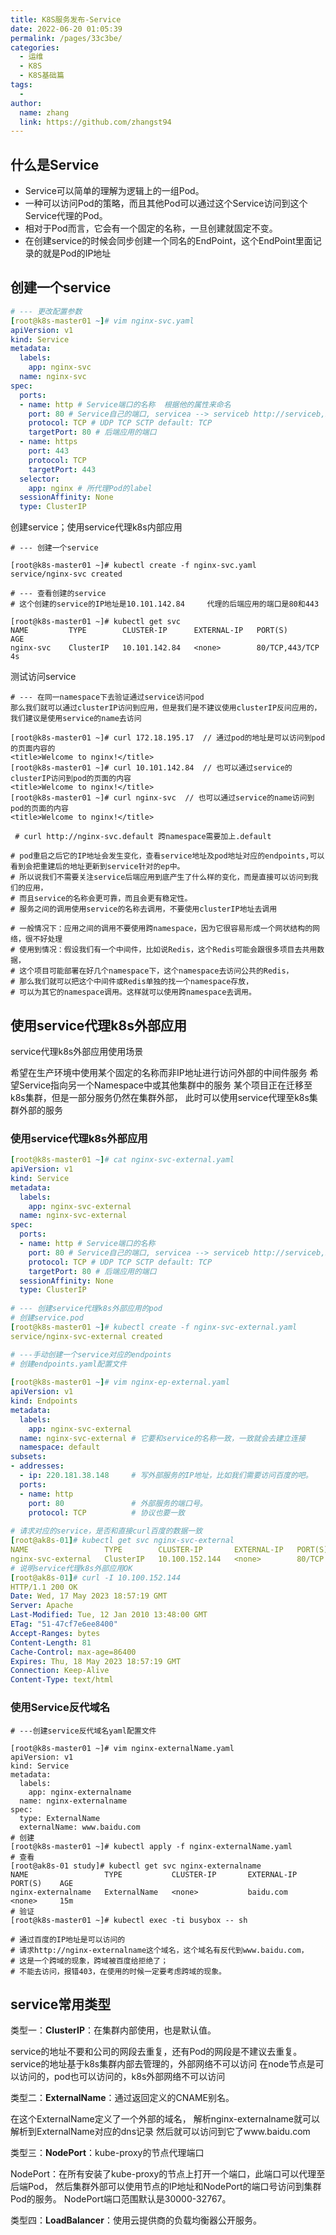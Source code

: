 ```yaml
---
title: K8S服务发布-Service
date: 2022-06-20 01:05:39
permalink: /pages/33c3be/
categories:
  - 运维
  - K8S
  - K8S基础篇
tags:
  - 
author: 
  name: zhang
  link: https://github.com/zhangst94
---
```

## 什么是Service

- Service可以简单的理解为逻辑上的一组Pod。
- 一种可以访问Pod的策略，而且其他Pod可以通过这个Service访问到这个Service代理的Pod。
- 相对于Pod而言，它会有一个固定的名称，一旦创建就固定不变。
- 在创建service的时候会同步创建一个同名的EndPoint，这个EndPoint里面记录的就是Pod的IP地址

## 创建一个service


```yaml
# --- 更改配置参数
[root@k8s-master01 ~]# vim nginx-svc.yaml
apiVersion: v1
kind: Service
metadata:
  labels:
    app: nginx-svc
  name: nginx-svc
spec:
  ports:
  - name: http # Service端口的名称  根据他的属性来命名
    port: 80 # Service自己的端口, servicea --> serviceb http://serviceb,http://serviceb:8080 
    protocol: TCP # UDP TCP SCTP default: TCP
    targetPort: 80 # 后端应用的端口
  - name: https
    port: 443
    protocol: TCP
    targetPort: 443
  selector:
    app: nginx # 所代理Pod的label
  sessionAffinity: None
  type: ClusterIP 
```

创建service；使用service代理k8s内部应用

```shell
# --- 创建一个service
 
[root@k8s-master01 ~]# kubectl create -f nginx-svc.yaml 
service/nginx-svc created

# --- 查看创建的service
# 这个创建的service的IP地址是10.101.142.84     代理的后端应用的端口是80和443
 
[root@k8s-master01 ~]# kubectl get svc
NAME         TYPE        CLUSTER-IP      EXTERNAL-IP   PORT(S)          AGE
nginx-svc    ClusterIP   10.101.142.84   <none>        80/TCP,443/TCP   4s
```

测试访问service

```shell
# --- 在同一namespace下去验证通过service访问pod
那么我们就可以通过clusterIP访问到应用，但是我们是不建议使用clusterIP反问应用的，
我们建议是使用service的name去访问
 
[root@k8s-master01 ~]# curl 172.18.195.17  // 通过pod的地址是可以访问到pod的页面内容的
<title>Welcome to nginx!</title> 
[root@k8s-master01 ~]# curl 10.101.142.84  // 也可以通过service的clusterIP访问到pod的页面的内容
<title>Welcome to nginx!</title>
[root@k8s-master01 ~]# curl nginx-svc  // 也可以通过service的name访问到pod的页面的内容
<title>Welcome to nginx!</title>

 # curl http://nginx-svc.default 跨namespace需要加上.default
```

```shell
# pod重启之后它的IP地址会发生变化，查看service地址及pod地址对应的endpoints,可以看到会把重建后的地址更新到service针对的ep中。
# 所以说我们不需要关注service后端应用到底产生了什么样的变化，而是直接可以访问到我们的应用，
# 而且service的名称会更可靠，而且会更有稳定性。
# 服务之间的调用使用service的名称去调用，不要使用clusterIP地址去调用

# 一般情况下：应用之间的调用不要使用跨namespace，因为它很容易形成一个网状结构的网络，很不好处理
# 使用到情况：假设我们有一个中间件，比如说Redis，这个Redis可能会跟很多项目去共用数据，
# 这个项目可能部署在好几个namespace下，这个namespace去访问公共的Redis，
# 那么我们就可以把这个中间件或Redis单独的找一个namespace存放，
# 可以为其它的namespace调用。这样就可以使用跨namespace去调用。
```

## 使用service代理k8s外部应用      

service代理k8s外部应用使用场景

希望在生产环境中使用某个固定的名称而非IP地址进行访问外部的中间件服务
希望Service指向另一个Namespace中或其他集群中的服务
某个项目正在迁移至k8s集群，但是一部分服务仍然在集群外部，
此时可以使用service代理至k8s集群外部的服务

### 使用service代理k8s外部应用       

```yaml
[root@k8s-master01 ~]# cat nginx-svc-external.yaml 
apiVersion: v1
kind: Service
metadata:
  labels:
    app: nginx-svc-external
  name: nginx-svc-external
spec:
  ports:
  - name: http # Service端口的名称
    port: 80 # Service自己的端口, servicea --> serviceb http://serviceb,http://serviceb:8080 
    protocol: TCP # UDP TCP SCTP default: TCP
    targetPort: 80 # 后端应用的端口
  sessionAffinity: None
  type: ClusterIP
  
# --- 创建service代理k8s外部应用的pod
# 创建service.pod
[root@k8s-master01 ~]# kubectl create -f nginx-svc-external.yaml 
service/nginx-svc-external created

# ---手动创建一个service对应的endpoints
# 创建endpoints.yaml配置文件
 
[root@k8s-master01 ~]# vim nginx-ep-external.yaml
apiVersion: v1
kind: Endpoints
metadata:
  labels:
    app: nginx-svc-external
  name: nginx-svc-external # 它要和service的名称一致，一致就会去建立连接
  namespace: default
subsets:
- addresses:
  - ip: 220.181.38.148     # 写外部服务的IP地址，比如我们需要访问百度的吧。
  ports:
  - name: http
    port: 80               # 外部服务的端口号。
    protocol: TCP          # 协议也要一致
  
# 请求对应的service，是否和直接curl百度的数据一致
[root@ak8s-01]# kubectl get svc nginx-svc-external
NAME                 TYPE        CLUSTER-IP       EXTERNAL-IP   PORT(S)    AGE
nginx-svc-external   ClusterIP   10.100.152.144   <none>        80/TCP     54s
# 说明service代理k8s外部应用OK
[root@ak8s-01]# curl -I 10.100.152.144
HTTP/1.1 200 OK
Date: Wed, 17 May 2023 18:57:19 GMT
Server: Apache
Last-Modified: Tue, 12 Jan 2010 13:48:00 GMT
ETag: "51-47cf7e6ee8400"
Accept-Ranges: bytes
Content-Length: 81
Cache-Control: max-age=86400
Expires: Thu, 18 May 2023 18:57:19 GMT
Connection: Keep-Alive
Content-Type: text/html

```

### 使用Service反代域名

```shell
# ---创建service反代域名yaml配置文件
 
[root@k8s-master01 ~]# vim nginx-externalName.yaml 
apiVersion: v1
kind: Service
metadata:
  labels:
    app: nginx-externalname
  name: nginx-externalname
spec:
  type: ExternalName
  externalName: www.baidu.com
# 创建
[root@k8s-master01 ~]# kubectl apply -f nginx-externalName.yaml 
# 查看
[root@ak8s-01 study]# kubectl get svc nginx-externalname
NAME                 TYPE           CLUSTER-IP       EXTERNAL-IP   PORT(S)    AGE
nginx-externalname   ExternalName   <none>           baidu.com     <none>     15m
# 验证
[root@k8s-master01 ~]# kubectl exec -ti busybox -- sh

# 通过百度的IP地址是可以访问的
# 请求http://nginx-externalname这个域名，这个域名有反代到www.baidu.com，
# 这是一个跨域的现象，跨域被百度给拒绝了；
# 不能去访问，报错403，在使用的时候一定要考虑跨域的现象。

```



## service常用类型

类型一：**ClusterIP**：在集群内部使用，也是默认值。 

service的地址不要和公司的网段去重复，还有Pod的网段是不建议去重复。
service的地址基于k8s集群内部去管理的，外部网络不可以访问
在node节点是可以访问的，pod也可以访问的，k8s外部网络不可以访问

类型二：**ExternalName**：通过返回定义的CNAME别名。      

在这个ExternalName定义了一个外部的域名，
解析nginx-externalname就可以解析到ExternalName对应的dns记录
然后就可以访问到它了www.baidu.com

类型三：**NodePort**：kube-proxy的节点代理端口      

NodePort：在所有安装了kube-proxy的节点上打开一个端口，此端口可以代理至后端Pod，
然后集群外部可以使用节点的IP地址和NodePort的端口号访问到集群Pod的服务。
NodePort端口范围默认是30000-32767。

类型四：**LoadBalancer**：使用云提供商的负载均衡器公开服务。   

